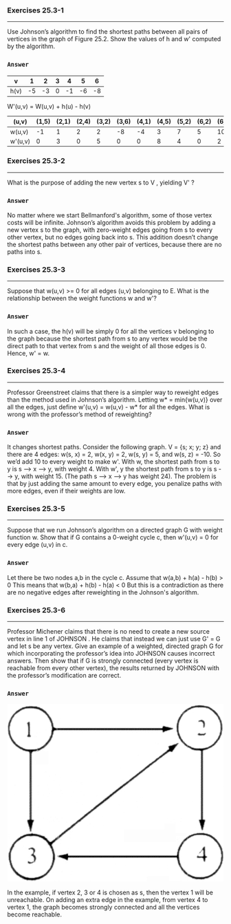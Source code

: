 ### Exercises 25.3-1
***
Use Johnson’s algorithm to find the shortest paths between all pairs of vertices in the graph of Figure 25.2. Show the values of h and w' computed by the algorithm.

### `Answer`

| v | 1 | 2 | 3 | 4 | 5 | 6 |
|---|---|---|---|---|---|---|
| h(v) | -5 | -3 | 0 | -1 | -6 | -8 |

W'(u,v) = W(u,v) + h(u) - h(v)

| (u,v) | (1,5) | (2,1) | (2,4) | (3,2) | (3,6) | (4,1) | (4,5) | (5,2) | (6,2) | (6,3) |
|---|---|---|---|---|---|---|---|---|---|---|
| w(u,v) | -1  | 1 | 2 | 2 | -8 | -4 | 3 | 7 | 5 | 10 | 
| w'(u,v) | 0 | 3 | 0 | 5 | 0 | 0 | 8 | 4 | 0 | 2 | 


### Exercises 25.3-2
***
What is the purpose of adding the new vertex s to V , yielding V' ?

### `Answer`
No matter where we start Bellmanford's algorithm, some of those vertex costs will be infinite. Johnson’s algorithm avoids this problem by adding a new vertex s to the graph, with zero-weight edges going from s to every other vertex, but no edges going back into s. This addition doesn’t change the shortest paths between any other pair of vertices, because there are no paths into s.


### Exercises 25.3-3
***
Suppose that w(u,v) >= 0 for all edges (u,v) belonging to E. What is the relationship between the weight functions w and w'?

### `Answer`
In such a case, the h(v) will be simply 0 for all the vertices v belonging to the graph because the shortest path from s to any vertex would be the direct path to that vertex from s and the weight of all those edges is 0.
Hence, w' = w.


### Exercises 25.3-4
***
Professor Greenstreet claims that there is a simpler way to reweight edges than the method used in Johnson’s algorithm. Letting w* = min{w(u,v)} over all the edges, just define w'(u,v) = w(u,v) - w* for all the edges. What is wrong with the professor’s method of reweighting?

### `Answer`
It changes shortest paths. Consider the following graph. V = {s; x; y; z} and there are 4 edges: w(s, x) = 2, w(x, y) = 2, w(s, y) = 5, and w(s, z) = -10. So we’d add 10 to every weight to make w'. With w, the shortest path from s to y is s --> x --> y, with weight 4. With w', y the shortest path from s to y is s --> y, with weight 15. (The path s --> x --> y has weight 24).
The problem is that by just adding the same amount to every edge, you penalize paths with more edges, even if their weights are low.

### Exercises 25.3-5
***
Suppose that we run Johnson’s algorithm on a directed graph G with weight function w. Show that if G contains a 0-weight cycle c, then w'(u,v) = 0 for every edge (u,v) in c.

### `Answer`
Let there be two nodes a,b in the cycle c. Assume that
	w(a,b) + h(a) - h(b) > 0
This means that
	w(b,a) + h(b) - h(a) < 0
But this is a contradiction as there are no negative edges after reweighting in the Johnson's algorithm.


### Exercises 25.3-6
***
Professor Michener claims that there is no need to create a new source vertex in line 1 of JOHNSON . He claims that instead we can just use G' = G and let s be any vertex. Give an example of a weighted, directed graph G for which incorporating the professor’s idea into JOHNSON causes incorrect answers. Then show that if G is strongly connected (every vertex is reachable from every other vertex), the results returned by JOHNSON with the professor’s modification are correct.

### `Answer`

![example](repo/s3/25_3_6.gif)

In the example, if vertex 2, 3 or 4 is chosen as s, then the vertex 1 will be unreachable.
On adding an extra edge in the example, from vertex 4 to vertex 1, the graph becomes strongly connected and all the vertices become reachable. 
